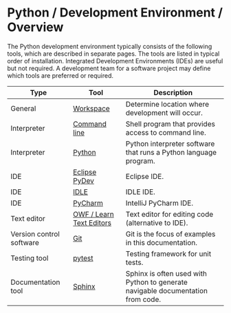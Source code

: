# Python / Development Environment / Overview #

The Python development environment typically consists of the following tools,
which are described in separate pages.
The tools are listed in typical order of installation.
Integrated Development Environments (IDEs) are useful but not required.
A development team for a software project may define which tools are preferred or required.

| **Type** | **Tool** | **Description** |
| -- | -- | -- |
| General | [Workspace](workspace/workspace.md) | Determine location where development will occur. |
| Interpreter | [Command line](command-line/command-line.md) | Shell program that provides access to command line. |
| Interpreter | [Python](python/python.md) | Python interpreter software that runs a Python language program. |
| IDE | [Eclipse PyDev](ide-eclipse/ide-eclipse.md) | Eclipse IDE. |
| IDE | [IDLE](ide-idle/ide-idle.md) | IDLE IDE. |
| IDE | [PyCharm](ide-pycharm/ide-pycharm.md) | IntelliJ PyCharm IDE. |
| Text editor | [OWF / Learn Text Editors](http://learn.openwaterfoundation.org/owf-learn-text-editors/) | Text editor for editing code (alternative to IDE). |
| Version control software | [Git](git/git.md) | Git is the focus of examples in this documentation. |
| Testing tool | [pytest](pytest/pytest.md) | Testing framework for unit tests. |
| Documentation tool | [Sphinx](http://www.sphinx-doc.org/en/master/) | Sphinx is often used with Python to generate navigable documentation from code. |
